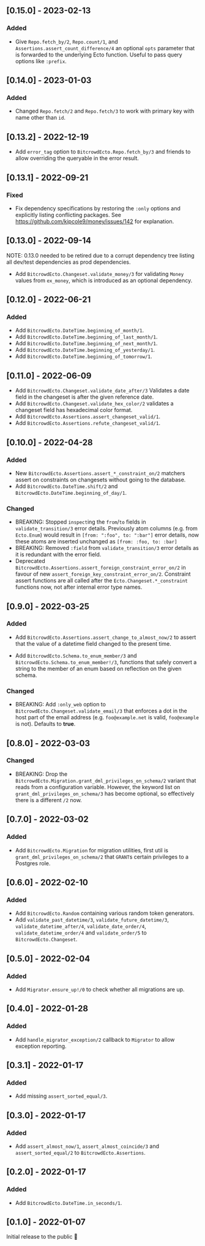 <!-- SPDX-License-Identifier: Apache-2.0 -->

## [0.15.0] - 2023-02-13

### Added

* Give `Repo.fetch_by/2`, `Repo.count/1`, and `Assertions.assert_count_difference/4` an optional  `opts` parameter that is forwarded to the underlying Ecto function. Useful to pass query options like `:prefix`.

## [0.14.0] - 2023-01-03

### Added

* Changed `Repo.fetch/2` and `Repo.fetch/3` to work with primary key with name other than `id`.

## [0.13.2] - 2022-12-19

* Add `error_tag` option to `BitcrowdEcto.Repo.fetch_by/3` and friends to allow overriding the queryable in the error result.

## [0.13.1] - 2022-09-21

### Fixed

* Fix dependency specifications by restoring the `:only` options and explicitly listing conflicting packages. See https://github.com/kipcole9/money/issues/142 for explanation.

## [0.13.0] - 2022-09-14

NOTE: 0.13.0 needed to be retired due to a corrupt dependency tree listing all dev/test dependencies as prod dependencies.

* Add `BitcrowdEcto.Changeset.validate_money/3` for validating `Money` values from `ex_money`, which is introduced as an optional dependency.

## [0.12.0] - 2022-06-21

### Added

* Add `BitcrowdEcto.DateTime.beginning_of_month/1`.
* Add `BitcrowdEcto.DateTime.beginning_of_last_month/1`.
* Add `BitcrowdEcto.DateTime.beginning_of_next_month/1`.
* Add `BitcrowdEcto.DateTime.beginning_of_yesterday/1`.
* Add `BitcrowdEcto.DateTime.beginning_of_tomorrow/1`.

## [0.11.0] - 2022-06-09

* Add `BitcrowdEcto.Changeset.validate_date_after/3` Validates a date field in the changeset is after the given reference date.
* Add `BitcrowdEcto.Changeset.validate_hex_color/2` validates a changeset field has hexadecimal color format.
* Add `BitcrowdEcto.Assertions.assert_changeset_valid/1`.
* Add `BitcrowdEcto.Assertions.refute_changeset_valid/1`.


## [0.10.0] - 2022-04-28

### Added

* New `BitcrowdEcto.Assertions.assert_*_constraint_on/2` matchers assert on constraints on changesets without going to the database.
* Add `BitcrowdEcto.DateTime.shift/2` and `BitcrowdEcto.DateTime.beginning_of_day/1`.

### Changed

* BREAKING: Stopped `inspect`ing the `from`/`to` fields in `validate_transition/3` error details. Previously atom columns (e.g. from `Ecto.Enum`) would result in `[from: ":foo", to: ":bar"]` error details, now these atoms are inserted unchanged as `[from: :foo, to: :bar]`
* BREAKING: Removed `:field` from `validate_transition/3` error details as it is redundant with the error field.
* Deprecated `BitcrowdEcto.Assertions.assert_foreign_constraint_error_on/2` in favour of new `assert_foreign_key_constraint_error_on/2`. Constraint assert functions are all called after the `Ecto.Changeset.*_constraint` functions now, not after internal error type names.

## [0.9.0] - 2022-03-25

### Added

* Add `BitcrowdEcto.Assertions.assert_change_to_almost_now/2` to assert that the value of a datetime field changed to the present time.

* Add `BitcrowdEcto.Schema.to_enum_member/3` and `BitcrowdEcto.Schema.to_enum_member!/3`, functions that safely convert a string to the member of an enum based on reflection on the given schema.

### Changed

* BREAKING: Add `:only_web` option to `BitcrowdEcto.Changeset.validate_email/3` that enforces a dot in the host part of the email address (e.g. `foo@example.net` is valid, `foo@example` is not). Defaults to **true**.

## [0.8.0] - 2022-03-03

### Changed

* BREAKING: Drop the `BitcrowdEcto.Migration.grant_dml_privileges_on_schema/2` variant that reads from a configuration variable. However, the keyword list on `grant_dml_privileges_on_schema/3` has become optional, so effectively there is a different `/2` now.

## [0.7.0] - 2022-03-02

### Added

* Add `BitcrowdEcto.Migration` for migration utilities, first util is `grant_dml_privileges_on_schema/2` that `GRANT`s certain privileges to a Postgres role.

## [0.6.0] - 2022-02-10

### Added

* Add `BitcrowdEcto.Random` containing various random token generators.
* Add `validate_past_datetime/3`, `validate_future_datetime/3`, `validate_datetime_after/4`, `validate_date_order/4`, `validate_datetime_order/4` and `validate_order/5` to `BitcrowdEcto.Changeset`.

## [0.5.0] - 2022-02-04

### Added

* Add `Migrator.ensure_up!/0` to check whether all migrations are up.

## [0.4.0] - 2022-01-28

### Added

* Add `handle_migrator_exception/2` callback to `Migrator` to allow exception reporting.

## [0.3.1] - 2022-01-17

### Added

* Add missing `assert_sorted_equal/3`.

## [0.3.0] - 2022-01-17

### Added

* Add `assert_almost_now/1`, `assert_almost_coincide/3` and `assert_sorted_equal/2` to `BitcrowdEcto.Assertions`.

## [0.2.0] - 2022-01-17

### Added

* Add `BitcrowdEcto.DateTime.in_seconds/1`.

## [0.1.0] - 2022-01-07

Initial release to the public 🎉
